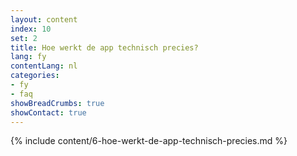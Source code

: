 ```yaml
---
layout: content
index: 10
set: 2
title: Hoe werkt de app technisch precies?
lang: fy
contentLang: nl
categories:
- fy
- faq
showBreadCrumbs: true
showContact: true
---
```

{% include content/6-hoe-werkt-de-app-technisch-precies.md %}
